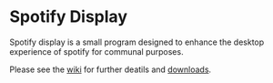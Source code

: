 # Spotify Display

Spotify display is a small program designed to enhance the desktop experience of spotify for communal purposes.

Please see the [wiki](https://github.com/jjr2000/Spotify-Display/wiki) for further deatils and [downloads](https://github.com/jjr2000/Spotify-Display/wiki/Downloads).
